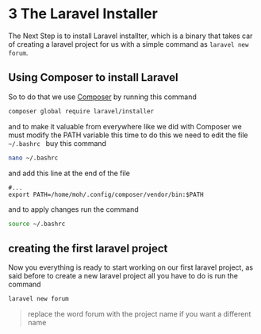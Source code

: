 # 3 The Laravel Installer
The Next Step is to install Laravel installter, which is a binary that takes car of creating a laravel project for us
with a simple command as `laravel new forum`. 

## Using Composer to install Laravel

So to do that we use [Composer](/prerequisites/2-install-php-mysql-and-composer?id=installing-composer) by running this command

```bash
composer global require laravel/installer
```
and to make it valuable from everywhere like we did with Composer we must modify the PATH variable this time to do this
we need to edit the file `~/.bashrc ` buy this command

```bash
nano ~/.bashrc 
```
and add this line at the end of the file

```text
#...
export PATH=/home/moh/.config/composer/vendor/bin:$PATH

```
and to apply changes run the command

```bash
source ~/.bashrc 
```

## creating the first laravel project
Now you everything is ready to start working on our first laravel project, as said before to create a new laravel
project all you have to do is run the command

```bash
laravel new forum
```
> replace the word forum with the project name if you want a different name


<div class="fb-comments" data-href="https://github.com/Mohamed-SM" data-width="" data-numposts="5"></div>
